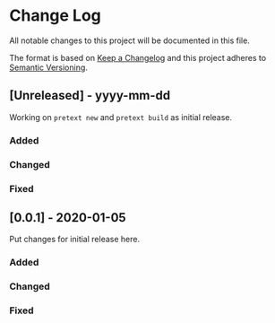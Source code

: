 # Change Log
All notable changes to this project will be documented in this file.
 
The format is based on [Keep a Changelog](http://keepachangelog.com/)
and this project adheres to [Semantic Versioning](http://semver.org/).
 
## [Unreleased] - yyyy-mm-dd
 
Working on `pretext new` and `pretext build` as initial release.
 
### Added
 
### Changed
 
### Fixed
 
## [0.0.1] - 2020-01-05
  
Put changes for initial release here.
 
### Added
 
### Changed
  
### Fixed

